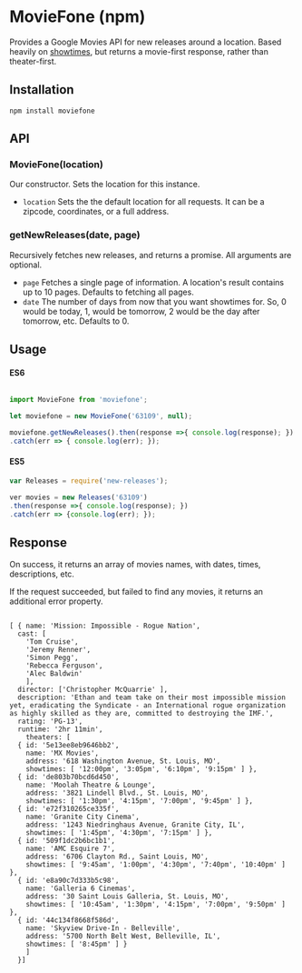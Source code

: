 # MovieFone (npm)

Provides a Google Movies API for new releases around a location. Based heavily on [showtimes](https://github.com/jonursenbach/showtimes), but returns a movie-first response, rather than theater-first.

## Installation

```
npm install moviefone
```

## API

### MovieFone(location)
Our constructor. Sets the location for this instance.
- `location` Sets the the default location for all requests. It can be a zipcode, coordinates, or a full address.


### getNewReleases(date, page)
Recursively fetches new releases, and returns a promise. All arguments are optional.
- `page` Fetches a single page of information. A location's result contains up to 10 pages. Defaults to fetching all pages.
- `date` The number of days from now that you want showtimes for. So, 0 would be today, 1, would be tomorrow, 2 would be the day after tomorrow, etc. Defaults to 0.

## Usage

#### ES6
``` javascript

import MovieFone from 'moviefone';

let moviefone = new MovieFone('63109', null);

moviefone.getNewReleases().then(response =>{ console.log(response); })
.catch(err => { console.log(err); });

```

#### ES5

``` javascript
var Releases = require('new-releases');

ver movies = new Releases('63109')
.then(response =>{ console.log(response); })
.catch(err => {console.log(err); });
```

## Response
On success, it returns an array of movies names, with dates, times, descriptions, etc.

If the request succeeded, but failed to find any movies, it returns an additional error property.

```

[ { name: 'Mission: Impossible - Rogue Nation',
  cast: [
    'Tom Cruise',
    'Jeremy Renner',
    'Simon Pegg',
    'Rebecca Ferguson',
    'Alec Baldwin'
    ],
  director: ['Christopher McQuarrie' ],
  description: 'Ethan and team take on their most impossible mission yet, eradicating the Syndicate - an International rogue organization as highly skilled as they are, committed to destroying the IMF.',
  rating: 'PG-13',
  runtime: '2hr 11min',
    theaters: [
  { id: '5e13ee8eb9646bb2',
    name: 'MX Movies',
    address: '618 Washington Avenue, St. Louis, MO',
    showtimes: [ '12:00pm', '3:05pm', '6:10pm', '9:15pm' ] },
  { id: 'de803b70bcd6d450',
    name: 'Moolah Theatre & Lounge',
    address: '3821 Lindell Blvd., St. Louis, MO',
    showtimes: [ '1:30pm', '4:15pm', '7:00pm', '9:45pm' ] },
  { id: 'e72f310265ce335f',
    name: 'Granite City Cinema',
    address: '1243 Niedringhaus Avenue, Granite City, IL',
    showtimes: [ '1:45pm', '4:30pm', '7:15pm' ] },
  { id: '509f1dc2b6bc1b1',
    name: 'AMC Esquire 7',
    address: '6706 Clayton Rd., Saint Louis, MO',
    showtimes: [ '9:45am', '1:00pm', '4:30pm', '7:40pm', '10:40pm' ] },
  { id: 'e8a90c7d333b5c98',
    name: 'Galleria 6 Cinemas',
    address: '30 Saint Louis Galleria, St. Louis, MO',
    showtimes: [ '10:45am', '1:30pm', '4:15pm', '7:00pm', '9:50pm' ] },
  { id: '44c134f8668f586d',
    name: 'Skyview Drive-In - Belleville',
    address: '5700 North Belt West, Belleville, IL',
    showtimes: [ '8:45pm' ] }
    ]
  }]


```